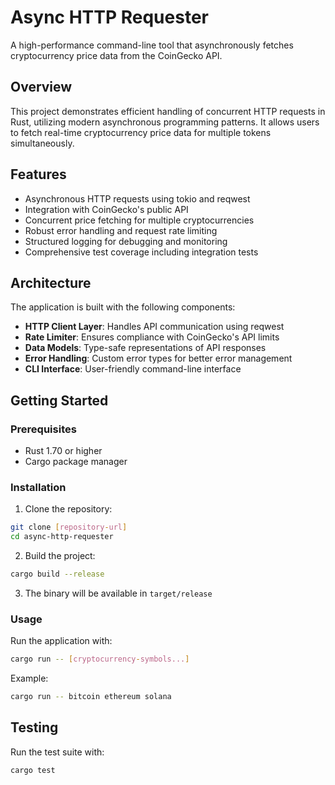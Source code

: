 # Async HTTP Requester

A high-performance command-line tool that asynchronously fetches cryptocurrency price data from the CoinGecko API.

## Overview

This project demonstrates efficient handling of concurrent HTTP requests in Rust, utilizing modern asynchronous programming patterns. It allows users to fetch real-time cryptocurrency price data for multiple tokens simultaneously.

## Features

- Asynchronous HTTP requests using tokio and reqwest
- Integration with CoinGecko's public API
- Concurrent price fetching for multiple cryptocurrencies
- Robust error handling and request rate limiting
- Structured logging for debugging and monitoring
- Comprehensive test coverage including integration tests

## Architecture

The application is built with the following components:

- **HTTP Client Layer**: Handles API communication using reqwest
- **Rate Limiter**: Ensures compliance with CoinGecko's API limits
- **Data Models**: Type-safe representations of API responses
- **Error Handling**: Custom error types for better error management
- **CLI Interface**: User-friendly command-line interface

## Getting Started

### Prerequisites

- Rust 1.70 or higher
- Cargo package manager

### Installation

1. Clone the repository:
```bash
git clone [repository-url]
cd async-http-requester
```

2. Build the project:
```bash
cargo build --release

``` 

3. The binary will be available in `target/release`

### Usage

Run the application with:
```bash
cargo run -- [cryptocurrency-symbols...]
```

Example:
```bash
cargo run -- bitcoin ethereum solana
```

## Testing

Run the test suite with:
```bash
cargo test
```
